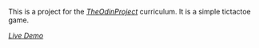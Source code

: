 This is a project for the [_TheOdinProject_](https://www.theodinproject.com/paths/full-stack-javascript/courses/javascript/lessons/restaurant-page) curriculum. It is a simple tictactoe game.

[_Live Demo_](https://heyitsvenu.github.io/restaurant/)
